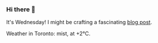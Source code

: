 ### Hi there :wave:

It's Wednesday! I might be crafting a fascinating [blog post](https://www.benjaminwuethrich.dev).

Weather in Toronto: mist, at +2°C.
